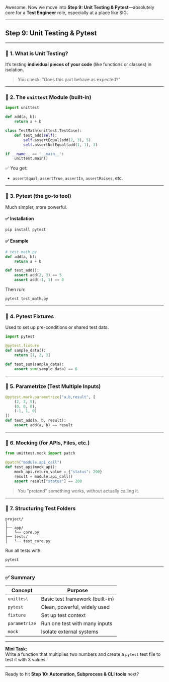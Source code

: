Awesome. Now we move into **Step 9: Unit Testing & Pytest**—absolutely core for a **Test Engineer** role, especially at a place like SIG.

---

## **Step 9: Unit Testing & Pytest**

---

### 🔹 **1. What is Unit Testing?**

It’s testing **individual pieces of your code** (like functions or classes) in isolation.

> You check: "Does this part behave as expected?"

---

### 🔹 **2. The `unittest` Module (built-in)**

```python
import unittest

def add(a, b):
    return a + b

class TestMath(unittest.TestCase):
    def test_add(self):
        self.assertEqual(add(2, 3), 5)
        self.assertNotEqual(add(1, 1), 3)

if __name__ == '__main__':
    unittest.main()
```

✅ You get:
- `assertEqual`, `assertTrue`, `assertIn`, `assertRaises`, etc.

---

### 🔹 **3. Pytest (the go-to tool)**

Much simpler, more powerful.

#### ✅ Installation
```bash
pip install pytest
```

#### ✅ Example
```python
# test_math.py
def add(a, b):
    return a + b

def test_add():
    assert add(2, 3) == 5
    assert add(-1, 1) == 0
```

Then run:
```bash
pytest test_math.py
```

---

### 🔹 **4. Pytest Fixtures**

Used to set up pre-conditions or shared test data.

```python
import pytest

@pytest.fixture
def sample_data():
    return [1, 2, 3]

def test_sum(sample_data):
    assert sum(sample_data) == 6
```

---

### 🔹 **5. Parametrize (Test Multiple Inputs)**
```python
@pytest.mark.parametrize("a,b,result", [
    (2, 3, 5),
    (0, 0, 0),
    (-1, 1, 0)
])
def test_add(a, b, result):
    assert add(a, b) == result
```

---

### 🔹 **6. Mocking (for APIs, Files, etc.)**

```python
from unittest.mock import patch

@patch("module.api_call")
def test_api(mock_api):
    mock_api.return_value = {"status": 200}
    result = module.api_call()
    assert result["status"] == 200
```

> You "pretend" something works, without actually calling it.

---

### 🔹 **7. Structuring Test Folders**

```
project/
│
├── app/
│   └── core.py
├── tests/
│   └── test_core.py
```

Run all tests with:
```bash
pytest
```

---

### ✅ Summary

| Concept         | Purpose                           |
|------------------|-----------------------------------|
| `unittest`       | Basic test framework (built-in)   |
| `pytest`         | Clean, powerful, widely used      |
| `fixture`        | Set up test context               |
| `parametrize`    | Run one test with many inputs     |
| `mock`           | Isolate external systems          |

---

**Mini Task:**  
Write a function that multiplies two numbers and create a `pytest` test file to test it with 3 values.

---

Ready to hit **Step 10: Automation, Subprocess & CLI tools** next?